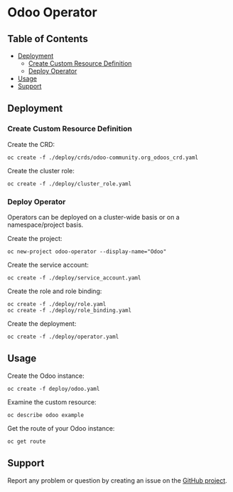 # Odoo Operator

## Table of Contents
* [Deployment](#Deployment)
  * [Create Custom Resource Definition](#Create-Custom-Resource-Definition)
  * [Deploy Operator](#Deploy-Operator)
* [Usage](#Usage)
* [Support](#Support)

## Deployment
### Create Custom Resource Definition

Create the CRD:
```shell
oc create -f ./deploy/crds/odoo-community.org_odoos_crd.yaml
```

Create the cluster role:
```shell
oc create -f ./deploy/cluster_role.yaml
```

### Deploy Operator

Operators can be deployed on a cluster-wide basis or on a namespace/project basis.

Create the project:
```shell
oc new-project odoo-operator --display-name="Odoo"
```

Create the service account:
```shell
oc create -f ./deploy/service_account.yaml
```

Create the role and role binding:
```shell
oc create -f ./deploy/role.yaml
oc create -f ./deploy/role_binding.yaml
```

Create the deployment:
```shell
oc create -f ./deploy/operator.yaml
```

## Usage

Create the Odoo instance:
```shell
oc create -f deploy/odoo.yaml
```

Examine the custom resource:
```shell
oc describe odoo example
```

Get the route of your Odoo instance:
```shell
oc get route
```

## Support

Report any problem or question by creating an issue on the
[GitHub project](https://github.com/ursais/odoo-operator/issues).
